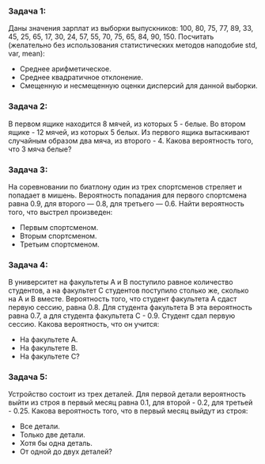 ### Задача 1:
Даны значения зарплат из выборки выпускников: 100, 80, 75, 77, 89, 33, 45, 25, 65, 17, 30, 24, 57, 55, 70, 75, 65, 84, 90, 150.
Посчитать (желательно без использования статистических методов наподобие std, var, mean):
- Среднее арифметическое.
- Среднее квадратичное отклонение.
- Смещенную и несмещенную оценки дисперсий для данной выборки.

### Задача 2:
В первом ящике находится 8 мячей, из которых 5 - белые. Во втором ящике - 12 мячей, из которых 5 белых.
Из первого ящика вытаскивают случайным образом два мяча, из второго - 4.
Какова вероятность того, что 3 мяча белые?

### Задача 3:
На соревновании по биатлону один из трех спортсменов стреляет и попадает в мишень.
Вероятность попадания для первого спортсмена равна 0.9, для второго — 0.8, для третьего — 0.6.
Найти вероятность того, что выстрел произведен:
- Первым спортсменом.
- Вторым спортсменом.
- Третьим спортсменом.

### Задача 4:
В университет на факультеты A и B поступило равное количество студентов, а на факультет C студентов поступило столько же, сколько на A и B вместе.
Вероятность того, что студент факультета A сдаст первую сессию, равна 0.8.
Для студента факультета B эта вероятность равна 0.7, а для студента факультета C - 0.9.
Студент сдал первую сессию. Какова вероятность, что он учится:
- На факультете A.
- На факультете B.
- На факультете C?

### Задача 5:
Устройство состоит из трех деталей.
Для первой детали вероятность выйти из строя в первый месяц равна 0.1, для второй - 0.2, для третьей - 0.25.
Какова вероятность того, что в первый месяц выйдут из строя:
- Все детали.
- Только две детали.
- Хотя бы одна деталь.
- От одной до двух деталей?
